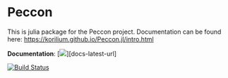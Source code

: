# Peccon

This is julia package for the Peccon project.
Documentation can be found here: https://korilium.github.io/Peccon.jl/intro.html

**Documentation**: [![][docs-latest-img]][docs-latest-url]

[docs-latest-img]: https://img.shields.io/badge/docs-latest-blue.svg
[docs-stable-url]: https://korilium.github.io/Peccon.jl/intro.html


[![Build Status](https://github.com/korilium/Peccon.jl/actions/workflows/CI.yml/badge.svg?branch=master)](https://github.com/korilium/Peccon.jl/actions/workflows/CI.yml?query=branch%3Amaster)
